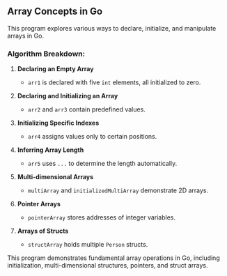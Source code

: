## Array Concepts in Go

This program explores various ways to declare, initialize, and manipulate arrays in Go.

### Algorithm Breakdown:

1. **Declaring an Empty Array**  
   - `arr1` is declared with five `int` elements, all initialized to zero.

2. **Declaring and Initializing an Array**  
   - `arr2` and `arr3` contain predefined values.

3. **Initializing Specific Indexes**  
   - `arr4` assigns values only to certain positions.

4. **Inferring Array Length**  
   - `arr5` uses `...` to determine the length automatically.

5. **Multi-dimensional Arrays**  
   - `multiArray` and `initializedMultiArray` demonstrate 2D arrays.

6. **Pointer Arrays**  
   - `pointerArray` stores addresses of integer variables.

7. **Arrays of Structs**  
   - `structArray` holds multiple `Person` structs.

This program demonstrates fundamental array operations in Go, including initialization, multi-dimensional structures, pointers, and struct arrays.